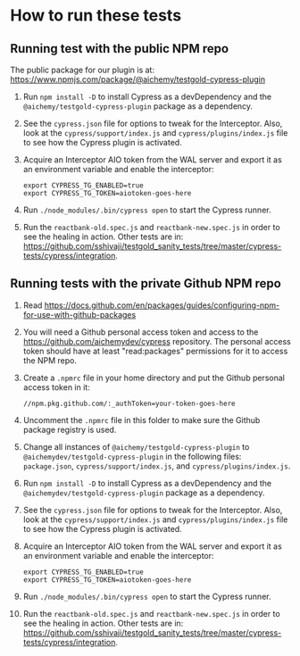 # How to run these tests

## Running test with the public NPM repo

The public package for our plugin is at:
https://www.npmjs.com/package/@aichemy/testgold-cypress-plugin

1. Run `npm install -D` to install Cypress as a devDependency and the
   `@aichemy/testgold-cypress-plugin` package as a dependency.

2. See the `cypress.json` file for options to tweak for the Interceptor. Also,
   look at the `cypress/support/index.js` and `cypress/plugins/index.js` file to
   see how the Cypress plugin is activated.

3. Acquire an Interceptor AIO token from the WAL server and export it as an
   environment variable and enable the interceptor:

   ```
   export CYPRESS_TG_ENABLED=true
   export CYPRESS_TG_TOKEN=aiotoken-goes-here
   ```

4. Run `./node_modules/.bin/cypress open` to start the Cypress runner.

5. Run the `reactbank-old.spec.js` and `reactbank-new.spec.js` in order to see
   the healing in action. Other tests are in: https://github.com/sshivaji/testgold_sanity_tests/tree/master/cypress-tests/cypress/integration.


## Running tests with the private Github NPM repo

1. Read
   https://docs.github.com/en/packages/guides/configuring-npm-for-use-with-github-packages

2. You will need a Github personal access token and access to the
   https://github.com/aichemydev/cypress repository. The personal access token
   should have at least "read:packages" permissions for it to access the NPM repo.

3. Create a `.npmrc` file in your home directory and put the Github personal
   access token in it:

   ```
   //npm.pkg.github.com/:_authToken=your-token-goes-here
   ```

4. Uncomment the `.npmrc` file in this folder to make sure the Github package
   registry is used.

5. Change all instances of `@aichemy/testgold-cypress-plugin` to
   `@aichemydev/testgold-cypress-plugin` in the following files: `package.json`,
   `cypress/support/index.js`, and `cypress/plugins/index.js`.

6. Run `npm install -D` to install Cypress as a devDependency and the
   `@aichemydev/testgold-cypress-plugin` package as a dependency.

7. See the `cypress.json` file for options to tweak for the Interceptor. Also,
   look at the `cypress/support/index.js` and `cypress/plugins/index.js` file to
   see how the Cypress plugin is activated.

8. Acquire an Interceptor AIO token from the WAL server and export it as an
   environment variable and enable the interceptor:

   ```
   export CYPRESS_TG_ENABLED=true
   export CYPRESS_TG_TOKEN=aiotoken-goes-here
   ```

9. Run `./node_modules/.bin/cypress open` to start the Cypress runner.

10. Run the `reactbank-old.spec.js` and `reactbank-new.spec.js` in order to see
   the healing in action. Other tests are in: https://github.com/sshivaji/testgold_sanity_tests/tree/master/cypress-tests/cypress/integration.
